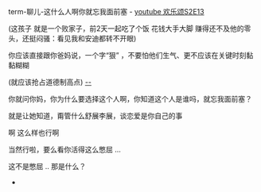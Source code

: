 
term-聊儿-这什么人啊你就忘我面前塞 - [youtube 欢乐颂S2E13](https://youtu.be/k3_QFRMCV4c?t=8m10s)

(这孩子 就是一个败家子，前2天一起吃了个饭 花钱大手大脚 赚得还不及他的零头，还挺闷骚：看见我和安迪都转不开眼)

你应该直接跟你爸妈说，一个字“狠” ，不要怕他们生气、更不应该在关键时刻黏黏糊糊

(就应该抢占道德制高点) [--](https://youtu.be/k3_QFRMCV4c?t=10m6s)

你就问你妈，你为什么要选择这个人啊，你知道这个人是谁吗，就忘我面前塞？

就是让她知道，甭管什么舒展李展，谈恋爱是你自己的事

啊 这么样也行啊

当然行啦，要么看你活得这么憋屈 ...

这不是憋屈 .. 那是什么？



-
